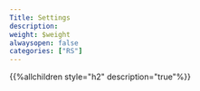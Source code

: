```yaml
---
Title: Settings
description: 
weight: $weight
alwaysopen: false
categories: ["RS"]
---
```

{{%allchildren style="h2" description="true"%}}
